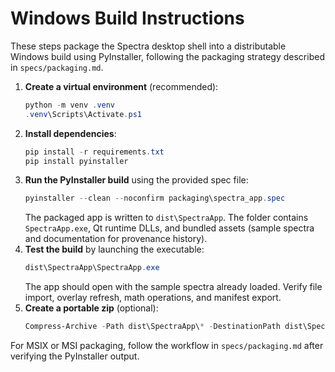 # Windows Build Instructions

These steps package the Spectra desktop shell into a distributable Windows build using PyInstaller, following the packaging strategy described in `specs/packaging.md`.

1. **Create a virtual environment** (recommended):
   ```powershell
   python -m venv .venv
   .venv\Scripts\Activate.ps1
   ```
2. **Install dependencies**:
   ```powershell
   pip install -r requirements.txt
   pip install pyinstaller
   ```
3. **Run the PyInstaller build** using the provided spec file:
   ```powershell
   pyinstaller --clean --noconfirm packaging\spectra_app.spec
   ```
   The packaged app is written to `dist\SpectraApp`.  The folder contains `SpectraApp.exe`, Qt runtime DLLs, and bundled assets (sample spectra and documentation for provenance history).
4. **Test the build** by launching the executable:
   ```powershell
   dist\SpectraApp\SpectraApp.exe
   ```
   The app should open with the sample spectra already loaded.  Verify file import, overlay refresh, math operations, and manifest export.
5. **Create a portable zip** (optional):
   ```powershell
   Compress-Archive -Path dist\SpectraApp\* -DestinationPath dist\SpectraApp_portable.zip
   ```

For MSIX or MSI packaging, follow the workflow in `specs/packaging.md` after verifying the PyInstaller output.
